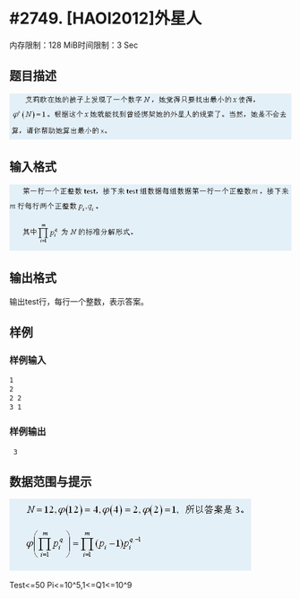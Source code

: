 # #2749. [HAOI2012]外星人

内存限制：128 MiB时间限制：3 Sec

## 题目描述

![](upload/201204/aa.gif)

## 输入格式

![](upload/201204/bb.gif)

## 输出格式

输出test行，每行一个整数，表示答案。

## 样例

### 样例输入

    
    1
    2
    2 2
    3 1
    
    

### 样例输出

    
     3
    
    

## 数据范围与提示

![](upload/201204/aa(1).gif)

Test<=50 Pi<=10^5,1<=Q1<=10^9
